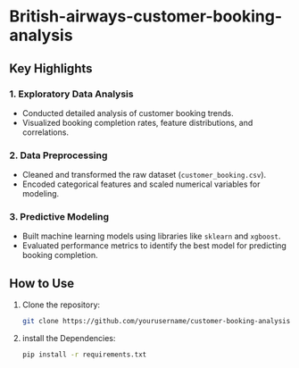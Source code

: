 # British-airways-customer-booking-analysis

## Key Highlights

### 1. **Exploratory Data Analysis**
- Conducted detailed analysis of customer booking trends.
- Visualized booking completion rates, feature distributions, and correlations.

### 2. **Data Preprocessing**
- Cleaned and transformed the raw dataset (`customer_booking.csv`).
- Encoded categorical features and scaled numerical variables for modeling.

### 3. **Predictive Modeling**
- Built machine learning models using libraries like `sklearn` and `xgboost`.
- Evaluated performance metrics to identify the best model for predicting booking completion.

## How to Use

1. Clone the repository:
   ```bash
   git clone https://github.com/yourusername/customer-booking-analysis.git

2. install the Dependencies:
   ```bash
   pip install -r requirements.txt
   

